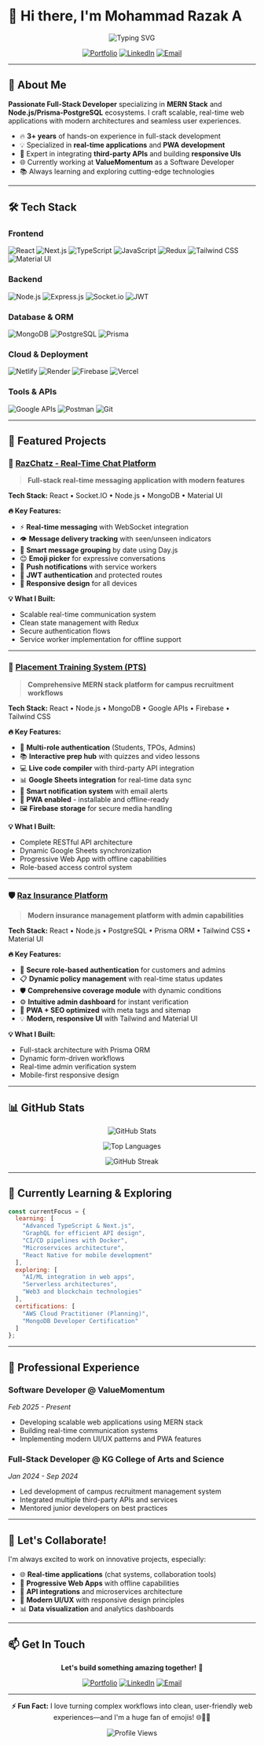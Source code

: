 # 👋 Hi there, I'm Mohammad Razak A

<div align="center">
  
  ![Typing SVG](https://readme-typing-svg.herokuapp.com?font=Fira+Code&size=28&duration=3000&pause=1000&color=36BCF7&center=true&vCenter=true&width=600&lines=Full-Stack+Developer;MERN+Stack+Specialist;Real-Time+Applications+Expert;PWA+%26+Mobile+App+Developer)
  
  [![Portfolio](https://img.shields.io/badge/Portfolio-mohammadrazak.xyz-FF5722?style=for-the-badge&logo=google-chrome&logoColor=white)](https://mohammadrazak.xyz)
  [![LinkedIn](https://img.shields.io/badge/LinkedIn-Connect-0077B5?style=for-the-badge&logo=linkedin&logoColor=white)](https://www.linkedin.com/in/mohammadrazak-abdulrasheeth/)
  [![Email](https://img.shields.io/badge/Email-mrazak338@gmail.com-D14836?style=for-the-badge&logo=gmail&logoColor=white)](mailto:mrazak338@gmail.com)

</div>

---

## 🚀 About Me

**Passionate Full-Stack Developer** specializing in **MERN Stack** and **Node.js/Prisma-PostgreSQL** ecosystems. I craft scalable, real-time web applications with modern architectures and seamless user experiences.

- 🔥 **3+ years** of hands-on experience in full-stack development
- 💡 Specialized in **real-time applications** and **PWA development**
- 🎯 Expert in integrating **third-party APIs** and building **responsive UIs**
- 🌐 Currently working at **ValueMomentum** as a Software Developer
- 📚 Always learning and exploring cutting-edge technologies

---

## 🛠️ Tech Stack

### **Frontend**
![React](https://img.shields.io/badge/React-20232A?style=for-the-badge&logo=react&logoColor=61DAFB)
![Next.js](https://img.shields.io/badge/Next.js-000000?style=for-the-badge&logo=next.js&logoColor=white)
![TypeScript](https://img.shields.io/badge/TypeScript-007ACC?style=for-the-badge&logo=typescript&logoColor=white)
![JavaScript](https://img.shields.io/badge/JavaScript-F7DF1E?style=for-the-badge&logo=javascript&logoColor=black)
![Redux](https://img.shields.io/badge/Redux-593D88?style=for-the-badge&logo=redux&logoColor=white)
![Tailwind CSS](https://img.shields.io/badge/Tailwind_CSS-38B2AC?style=for-the-badge&logo=tailwind-css&logoColor=white)
![Material UI](https://img.shields.io/badge/Material--UI-0081CB?style=for-the-badge&logo=material-ui&logoColor=white)

### **Backend**
![Node.js](https://img.shields.io/badge/Node.js-43853D?style=for-the-badge&logo=node.js&logoColor=white)
![Express.js](https://img.shields.io/badge/Express.js-404D59?style=for-the-badge&logo=express&logoColor=white)
![Socket.io](https://img.shields.io/badge/Socket.io-black?style=for-the-badge&logo=socket.io&badgeColor=010101)
![JWT](https://img.shields.io/badge/JWT-black?style=for-the-badge&logo=JSON%20web%20tokens)

### **Database & ORM**
![MongoDB](https://img.shields.io/badge/MongoDB-4EA94B?style=for-the-badge&logo=mongodb&logoColor=white)
![PostgreSQL](https://img.shields.io/badge/PostgreSQL-316192?style=for-the-badge&logo=postgresql&logoColor=white)
![Prisma](https://img.shields.io/badge/Prisma-3982CE?style=for-the-badge&logo=Prisma&logoColor=white)

### **Cloud & Deployment**
![Netlify](https://img.shields.io/badge/Netlify-00C7B7?style=for-the-badge&logo=netlify&logoColor=white)
![Render](https://img.shields.io/badge/Render-46E3B7?style=for-the-badge&logo=render&logoColor=white)
![Firebase](https://img.shields.io/badge/Firebase-039BE5?style=for-the-badge&logo=Firebase&logoColor=white)
![Vercel](https://img.shields.io/badge/Vercel-000000?style=for-the-badge&logo=vercel&logoColor=white)

### **Tools & APIs**
![Google APIs](https://img.shields.io/badge/Google_APIs-4285F4?style=for-the-badge&logo=google&logoColor=white)
![Postman](https://img.shields.io/badge/Postman-FF6C37?style=for-the-badge&logo=postman&logoColor=white)
![Git](https://img.shields.io/badge/Git-F05032?style=for-the-badge&logo=git&logoColor=white)

---

## 🌟 Featured Projects

### 🚀 [RazChatz - Real-Time Chat Platform](https://razchatz.netlify.app/)
> **Full-stack real-time messaging application with modern features**

**Tech Stack:** React • Socket.IO • Node.js • MongoDB • Material UI

**🔥 Key Features:**
- ⚡ **Real-time messaging** with WebSocket integration
- 👁️ **Message delivery tracking** with seen/unseen indicators
- 📅 **Smart message grouping** by date using Day.js
- 😊 **Emoji picker** for expressive conversations
- 🔔 **Push notifications** with service workers
- 🔐 **JWT authentication** and protected routes
- 📱 **Responsive design** for all devices

**💡 What I Built:**
- Scalable real-time communication system
- Clean state management with Redux
- Secure authentication flows
- Service worker implementation for offline support

---

### 🎯 [Placement Training System (PTS)](https://pts-by-razak.netlify.app)
> **Comprehensive MERN stack platform for campus recruitment workflows**

**Tech Stack:** React • Node.js • MongoDB • Google APIs • Firebase • Tailwind CSS

**🔥 Key Features:**
- 👥 **Multi-role authentication** (Students, TPOs, Admins)
- 📚 **Interactive prep hub** with quizzes and video lessons
- 💻 **Live code compiler** with third-party API integration
- 📊 **Google Sheets integration** for real-time data sync
- 🔔 **Smart notification system** with email alerts
- 📱 **PWA enabled** - installable and offline-ready
- 🖼️ **Firebase storage** for secure media handling

**💡 What I Built:**
- Complete RESTful API architecture
- Dynamic Google Sheets synchronization
- Progressive Web App with offline capabilities
- Role-based access control system

---

### 🛡️ [Raz Insurance Platform](https://razinsurance.netlify.app)
> **Modern insurance management platform with admin capabilities**

**Tech Stack:** React • Node.js • PostgreSQL • Prisma ORM • Tailwind CSS • Material UI

**🔥 Key Features:**
- 🔐 **Secure role-based authentication** for customers and admins
- 📋 **Dynamic policy management** with real-time status updates
- 🛡️ **Comprehensive coverage module** with dynamic conditions
- ⚙️ **Intuitive admin dashboard** for instant verification
- 📱 **PWA + SEO optimized** with meta tags and sitemap
- 💡 **Modern, responsive UI** with Tailwind and Material UI

**💡 What I Built:**
- Full-stack architecture with Prisma ORM
- Dynamic form-driven workflows
- Real-time admin verification system
- Mobile-first responsive design

---

## 📊 GitHub Stats

<div align="center">
  
  ![GitHub Stats](https://github-readme-stats.vercel.app/api?username=MohammadRazak-AbdulRasheeth&show_icons=true&theme=tokyonight&hide_border=true&count_private=true)
  
  ![Top Languages](https://github-readme-stats.vercel.app/api/top-langs/?username=MohammadRazak-AbdulRasheeth&layout=compact&theme=tokyonight&hide_border=true)
  
  ![GitHub Streak](https://github-readme-streak-stats.herokuapp.com/?user=MohammadRazak-AbdulRasheeth&theme=tokyonight&hide_border=true)

</div>

---

## 🌱 Currently Learning & Exploring

```javascript
const currentFocus = {
  learning: [
    "Advanced TypeScript & Next.js",
    "GraphQL for efficient API design", 
    "CI/CD pipelines with Docker",
    "Microservices architecture",
    "React Native for mobile development"
  ],
  exploring: [
    "AI/ML integration in web apps",
    "Serverless architectures",
    "Web3 and blockchain technologies"
  ],
  certifications: [
    "AWS Cloud Practitioner (Planning)",
    "MongoDB Developer Certification"
  ]
};
```

---

## 💼 Professional Experience

### **Software Developer** @ ValueMomentum
*Feb 2025 - Present*
- Developing scalable web applications using MERN stack
- Building real-time communication systems
- Implementing modern UI/UX patterns and PWA features

### **Full-Stack Developer** @ KG College of Arts and Science
*Jan 2024 - Sep 2024*
- Led development of campus recruitment management system
- Integrated multiple third-party APIs and services
- Mentored junior developers on best practices

---

## 🤝 Let's Collaborate!

I'm always excited to work on innovative projects, especially:

- 🌐 **Real-time applications** (chat systems, collaboration tools)
- 📱 **Progressive Web Apps** with offline capabilities  
- 🔄 **API integrations** and microservices architecture
- 🎨 **Modern UI/UX** with responsive design principles
- 📊 **Data visualization** and analytics dashboards

---

## 📫 Get In Touch

<div align="center">

**Let's build something amazing together!** 🚀

[![Portfolio](https://img.shields.io/badge/🌐_Portfolio-Visit_Now-FF5722?style=for-the-badge)](https://mohammadrazak.xyz)
[![LinkedIn](https://img.shields.io/badge/💼_LinkedIn-Connect-0077B5?style=for-the-badge)](https://www.linkedin.com/in/mohammadrazak-abdulrasheeth/)
[![Email](https://img.shields.io/badge/📧_Email-mrazak338@gmail.com-D14836?style=for-the-badge)](mailto:mrazak338@gmail.com)

</div>

---

<div align="center">
  
  **⚡ Fun Fact:** I love turning complex workflows into clean, user-friendly web experiences—and I'm a huge fan of emojis! 🌐💬😉
  
  ![Profile Views](https://komarev.com/ghpvc/?username=MohammadRazak-AbdulRasheeth&color=blueviolet&style=for-the-badge)
  
</div>
